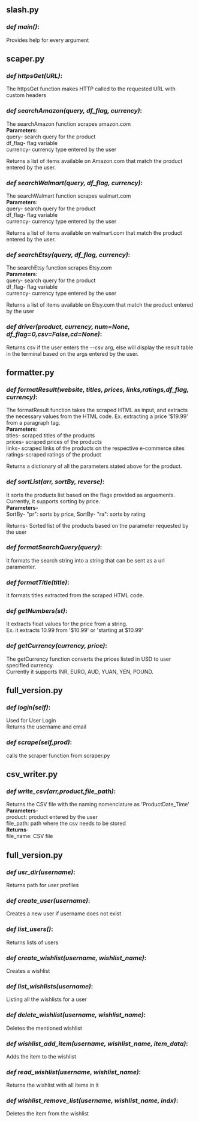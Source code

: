 ## **slash.py**
### *def main()*: 
Provides help for every argument

## **scaper.py**
### *def httpsGet(URL)*: 
The httpsGet function makes HTTP called to the requested URL with custom headers

### *def searchAmazon(query, df_flag, currency)*:  
The searchAmazon function scrapes amazon.com\
**Parameters**:\
query- search query for the product\
df_flag- flag variable\
currency- currency type entered by the user

Returns a list of items available on Amazon.com that match the product entered by the user.

### *def searchWalmart(query, df_flag, currency)*:
The searchWalmart function scrapes walmart.com\
**Parameters**:\
query- search query for the product\
df_flag- flag variable\
currency- currency type entered by the user

Returns a list of items available on walmart.com that match the product entered by the user.

### *def searchEtsy(query, df_flag, currency)*:
 The searchEtsy function scrapes Etsy.com\
 **Parameters**:\
query- search query for the product\
df_flag- flag variable\
currency- currency type entered by the user

Returns a list of items available on Etsy.com that match the product entered by the user

### *def driver(product, currency, num=None, df_flag=0,csv=False,cd=None)*:
Returns csv if the user enters the --csv arg, else will display the result table in the terminal based on the args entered by the user.

## **formatter.py**
### *def formatResult(website, titles, prices, links,ratings,df_flag, currency)*:
The formatResult function takes the scraped HTML as input, and extracts the necessary values from the HTML code. Ex. extracting a price '$19.99' from a paragraph tag.\
**Parameters**: \
titles- scraped titles of the products\
prices- scraped prices of the products\
links- scraped links of the products on the respective e-commerce sites\
ratings-scraped ratings of the product

Returns a dictionary of all the parameters stated above for the product.

### *def sortList(arr, sortBy, reverse)*:
It sorts the products list based on the flags provided as arguements. Currently, it supports sorting by price.\
**Parameters-**\
SortBy- "pr": sorts by price, SortBy- "ra": sorts by rating

Returns- Sorted list of the products based on the parameter requested by the user

### *def formatSearchQuery(query)*:
It formats the search string into a string that can be sent as a url paramenter.

### *def formatTitle(title)*:
It formats titles extracted from the scraped HTML code.

### *def getNumbers(st)*:
It extracts float values for the price from a string.\
Ex. it extracts 10.99 from '$10.99' or 'starting at $10.99'

### *def getCurrency(currency, price)*:
The getCurrency function converts the prices listed in USD to user specified currency. \
Currently it supports INR, EURO, AUD, YUAN, YEN, POUND.

## full_version.py 

### *def login(self)*:
Used for User Login\
Returns the username and email

### *def scrape(self,prod)*:
calls the scraper function from scraper.py

## csv_writer.py
### *def write_csv(arr,product,file_path)*:
Returns the CSV file with the naming nomenclature as 'ProductDate_Time'\
**Parameters**-\
product: product entered by the user\
file_path: path where the csv needs to be stored\
**Returns**-\
file_name: CSV file

## full_version.py

### *def usr_dir(username)*:
Returns path for user profiles 

### *def create_user(username)*:
Creates a new user if username does not exist

### *def list_users()*:
Returns lists of users

### *def create_wishlist(username, wishlist_name)*:
Creates a wishlist

### *def list_wishlists(username)*:
Listing all the wishlists for a user

### *def delete_wishlist(username, wishlist_name)*:
Deletes the mentioned wishlist

### *def wishlist_add_item(username, wishlist_name, item_data)*:
Adds the item to the wishlist

### *def read_wishlist(username, wishlist_name)*:
Returns the wishlist with all items in it

### *def wishlist_remove_list(username, wishlist_name, indx)*:
Deletes the item from the wishlist












